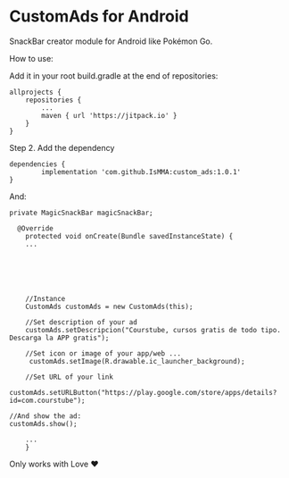 # CustomAds for Android
SnackBar creator module for Android like Pokémon Go.

How to use:


Add it in your root build.gradle at the end of repositories:

	allprojects {
		repositories {
			...
			maven { url 'https://jitpack.io' }
		}
	}

Step 2. Add the dependency

	dependencies {
	        implementation 'com.github.IsMMA:custom_ads:1.0.1'
	}



And:

 	private MagicSnackBar magicSnackBar;
 
	  @Override
	    protected void onCreate(Bundle savedInstanceState) {
		...
	
        
       
        
  

		//Instance
		CustomAds customAds = new CustomAds(this);
		
		//Set description of your ad
		customAds.setDescripcion("Courstube, cursos gratis de todo tipo. Descarga la APP gratis");
		
		//Set icon or image of your app/web ...
		 customAds.setImage(R.drawable.ic_launcher_background);
		
		//Set URL of your link
		customAds.setURLButton("https://play.google.com/store/apps/details?id=com.courstube");
    
    //And show the ad:
    customAds.show();
		
		...
	    }

Only works with Love ❤️
